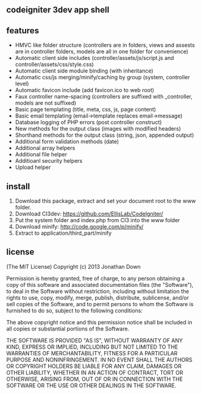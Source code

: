 ## codeigniter 3dev app shell

## features

* HMVC like folder structure (controllers are in folders, views and assests are in controller folders, models are all in one folder for convenience)
* Automatic client side includes (controller/assets/js/script.js and controller/assets/css/style.css)
* Automatic client side module binding (with inheritance)
* Automatic css/js merging/minify/caching by group (system, controller level)
* Automatic favicon include (add favicon.ico to web root)
* Faux controller name-spacing (controllers are suffixed with _controller, models are not suffixed)
* Basic page templating (title, meta, css, js, page content)
* Basic email templating (email->template replaces email->message)
* Database logging of PHP errors (post controller construct)
* New methods for the output class (images with modified headers)
* Shorthand methods for the output class (string, json, appended output)
* Additional form validation methods (date)
* Additional array helpers
* Additional file helper
* Additioanl security helpers
* Upload helper

## install

1. Download this package, extract and set your document root to the www folder.
2. Download CI3dev: https://github.com/EllisLab/CodeIgniter/
3. Put the system folder and index.php from CI3 into the www folder
4. Download minify: http://code.google.com/p/minify/
5. Extract to application/third_part/minify

## license

(The MIT License) Copyright (c) 2013 Jonathan Down

Permission is hereby granted, free of charge, to any person obtaining a copy of this software and associated documentation files (the "Software"), to deal in the Software without restriction, including without limitation the rights to use, copy, modify, merge, publish, distribute, sublicense, and/or sell copies of the Software, and to permit persons to whom the Software is furnished to do so, subject to the following conditions:

The above copyright notice and this permission notice shall be included in all copies or substantial portions of the Software.

THE SOFTWARE IS PROVIDED "AS IS", WITHOUT WARRANTY OF ANY KIND, EXPRESS OR IMPLIED, INCLUDING BUT NOT LIMITED TO THE WARRANTIES OF MERCHANTABILITY, FITNESS FOR A PARTICULAR PURPOSE AND NONINFRINGEMENT. IN NO EVENT SHALL THE AUTHORS OR COPYRIGHT HOLDERS BE LIABLE FOR ANY CLAIM, DAMAGES OR OTHER LIABILITY, WHETHER IN AN ACTION OF CONTRACT, TORT OR OTHERWISE, ARISING FROM, OUT OF OR IN CONNECTION WITH THE SOFTWARE OR THE USE OR OTHER DEALINGS IN THE SOFTWARE.